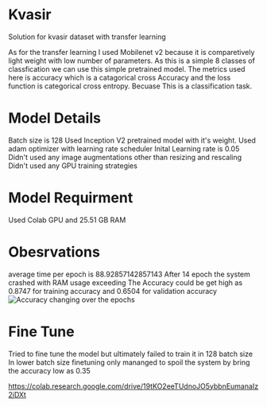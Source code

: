 # Kvasir
Solution for kvasir dataset with transfer learning

As for the transfer learning I used Mobilenet v2 because it is comparetively light weight with low number of parameters.
As this is a simple 8 classes of classfication we can use this simple pretrained model.
The metrics used here is accuracy which is a catagorical cross Accuracy and the loss function is categorical cross entropy. Becuase This is a classification task.
# Model Details
Batch size is 128
Used Inception V2 pretrained model with it's weight.
Used adam optimizer with learning rate scheduler
Inital Learning rate is 0.05
Didn't used any image augmentations other than resizing and rescaling
Didn't used any GPU training strategies
# Model Requirment
Used Colab GPU and 25.51 GB RAM
# Obesrvations
average time per epoch is 88.92857142857143
After 14 epoch the system crashed with RAM usage exceeding
The Accuracy could be get high as 0.8747 for training accuracy and 0.6504 for validation accuracy
![Accuracy changing over the epochs](https://drive.google.com/open?id=1PWTRdjKy7KhkN0I-lSwAbH7-Z-MypP0o)


# Fine Tune
Tried to fine tune the model but ultimately failed to train it in 128 batch size
In lower batch size finetuning only mananged to spoil the system by bring the accuracy low as 0.35

https://colab.research.google.com/drive/19tKO2eeTUdnoJO5ybbnEumanaIz2jDXt
